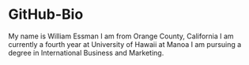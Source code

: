 # GitHub-Bio
My name is William Essman
I am from Orange County, California
I am currently a fourth year at University of Hawaii at Manoa
I am pursuing a degree in International Business and Marketing.
